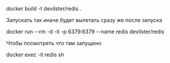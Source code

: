 

docker build -t devilster/redis .

Запускать так иначе будет вылетать сразу же после запуска

docker run --rm  -d -it -p 6379:6379 --name redis devilster/redis

Чтобы посмотреть что там запущено

docker exec -it redis sh